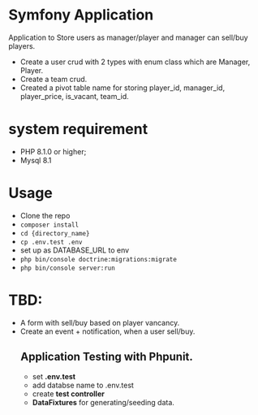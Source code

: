# Symfony Application
Application to Store users as manager/player and manager can sell/buy players.
- Create a user crud with 2 types with enum class which are Manager, Player.
- Create a team crud.
- Created a pivot table name for storing player_id, manager_id, player_price, is_vacant, team_id.

# system requirement
- PHP 8.1.0 or higher;
- Mysql 8.1

# Usage
- Clone the repo
- ``composer install``
- ``cd {directory_name}``
- ``cp .env.test .env``
- set up as DATABASE_URL to env
- ``php bin/console doctrine:migrations:migrate``
- ``php bin/console server:run``

# TBD:
- A form with sell/buy based on player vancancy.
- Create an event + notification, when a user sell/buy.
  ## Application Testing with Phpunit.
  - set **.env.test**
  - add databse name to .env.test 
  - create **test controller**
  - **DataFixtures** for generating/seeding data.  
